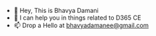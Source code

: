 - 👋 Hey, This is Bhavya Damani
- 👀 I can help you in things related to D365 CE
- 📫 Drop a Hello at bhavyadamanee@gmail.com

<!---
bhavyadamani/bhavyadamani is a ✨ special ✨ repository because its `README.md` (this file) appears on your GitHub profile.
You can click the Preview link to take a look at your changes.
--->
